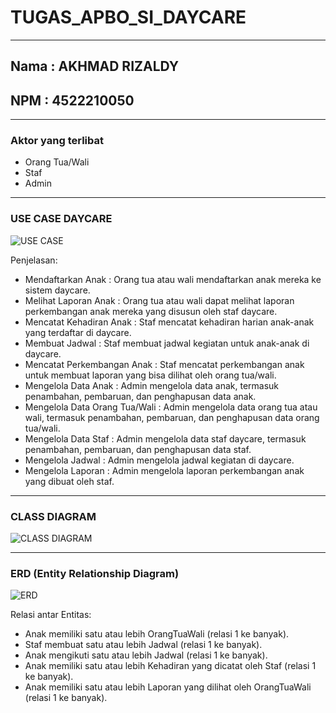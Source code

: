 # TUGAS_APBO_SI_DAYCARE
---
## Nama  : AKHMAD RIZALDY
## NPM   : 4522210050
---
### Aktor yang terlibat
* Orang Tua/Wali
* Staf
* Admin
---

### USE CASE DAYCARE
![USE CASE](https://github.com/akhmadrizaldy74/TUGAS_APBO_SI_DAYCARE/assets/145973003/ebb52632-c10c-4400-aaf1-1e4a351f3629)

Penjelasan:
* Mendaftarkan Anak : Orang tua atau wali mendaftarkan anak mereka ke sistem daycare.
* Melihat Laporan Anak : Orang tua atau wali dapat melihat laporan perkembangan anak mereka yang disusun oleh staf daycare.
* Mencatat Kehadiran Anak : Staf mencatat kehadiran harian anak-anak yang terdaftar di daycare.
* Membuat Jadwal : Staf membuat jadwal kegiatan untuk anak-anak di daycare.
* Mencatat Perkembangan Anak : Staf mencatat perkembangan anak untuk membuat laporan yang bisa dilihat oleh orang tua/wali.
* Mengelola Data Anak :  Admin mengelola data anak, termasuk penambahan, pembaruan, dan penghapusan data anak.
* Mengelola Data Orang Tua/Wali : Admin mengelola data orang tua atau wali, termasuk penambahan, pembaruan, dan penghapusan data orang tua/wali.
* Mengelola Data Staf : Admin mengelola data staf daycare, termasuk penambahan, pembaruan, dan penghapusan data staf.
* Mengelola Jadwal : Admin mengelola jadwal kegiatan di daycare.
* Mengelola Laporan : Admin mengelola laporan perkembangan anak yang dibuat oleh staf.
---

### CLASS DIAGRAM
![CLASS DIAGRAM](https://github.com/akhmadrizaldy74/TUGAS_APBO_SI_DAYCARE/assets/145973003/da1bc95c-f5e4-4b25-99b8-9994ae051854)

---

### ERD (Entity Relationship Diagram)
![ERD](https://github.com/akhmadrizaldy74/TUGAS_APBO_SI_DAYCARE/assets/145973003/3026f7c1-4b5f-4381-9059-4fc641a2c003)

Relasi antar Entitas:
* Anak memiliki satu atau lebih OrangTuaWali (relasi 1 ke banyak).
* Staf membuat satu atau lebih Jadwal (relasi 1 ke banyak).
* Anak mengikuti satu atau lebih Jadwal (relasi 1 ke banyak).
* Anak memiliki satu atau lebih Kehadiran yang dicatat oleh Staf (relasi 1 ke banyak).
* Anak memiliki satu atau lebih Laporan yang dilihat oleh OrangTuaWali (relasi 1 ke banyak).
